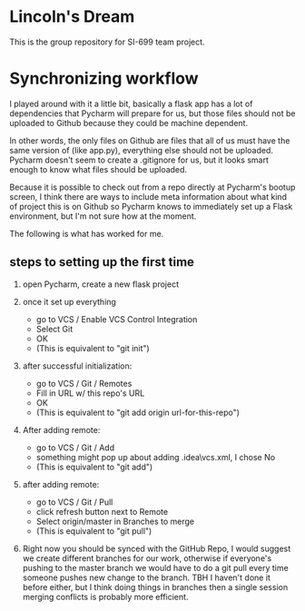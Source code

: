 # Lincoln's Dream

This is the group repository for SI-699 team project.

# Synchronizing workflow

I played around with it a little bit, basically a flask app has a lot of dependencies that Pycharm will prepare for us, but those files should not be uploaded to Github because they could be machine dependent.

In other words, the only files on Github are files that all of us must have the same version of (like app.py), everything else should not be uploaded.
Pycharm doesn't seem to create a .gitignore for us, but it looks smart enough to know what files should be uploaded.

Because it is possible to check out from a repo directly at Pycharm's bootup screen, I think there are ways to include meta information about what kind of project this is on Github so Pycharm knows to immediately set up a Flask environment, but I'm not sure how at the moment.

The following is what has worked for me.

## steps to setting up the first time

1. open Pycharm, create a new flask project

1. once it set up everything
    * go to VCS / Enable VCS Control Integration
    * Select Git
    * OK
    * (This is equivalent to "git init")
  
1. after successful initialization:
    * go to VCS / Git / Remotes
    * Fill in URL w/ this repo's URL
    * OK
    * (This is equivalent to "git add origin url-for-this-repo")
  
1. After adding remote:
    * go to VCS / Git / Add
    * something might pop up about adding .idea\vcs.xml, I chose No
    * (This is equivalent to "git add")

1. after adding remote:
    * go to VCS / Git / Pull
    * click refresh button next to Remote
    * Select origin/master in Branches to merge
    * (This is equivalent to "git pull")

1. Right now you should be synced with the GitHub Repo, I would suggest we create different branches for our work, otherwise if everyone's pushing to the master branch we would have to do a git pull every time someone pushes new change to the branch. TBH I haven't done it before either, but I think doing things in branches then a single session merging conflicts is probably more efficient.